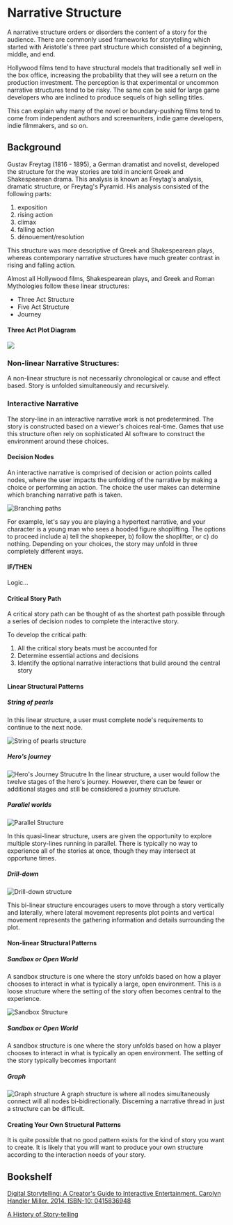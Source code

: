 # Narrative Structure

A narrative structure orders or disorders the content of a story for the audience. There are commonly used frameworks for storytelling which started with Aristotle's three part structure which consisted of a beginning, middle, and end.

Hollywood films tend to have structural models that traditionally sell well in the box office, increasing the probability that they will see a return on the production investment. The perception is that experimental or uncommon narrative structures tend to be risky. The same can be said for large game developers who are inclined to produce sequels of high selling titles.

This can explain why many of the novel or boundary-pushing films tend to come from independent authors and screenwriters, indie game developers, indie filmmakers, and so on.

## Background

Gustav Freytag (1816 - 1895), a German dramatist and novelist, developed the structure for the way stories are told in ancient Greek and Shakespearean drama. This analysis is known as Freytag's analysis, dramatic structure, or Freytag's Pyramid. His analysis consisted of the following parts:

1. exposition
2. rising action
3. climax
4. falling action
5. dénouement/resolution

This structure was more descriptive of Greek and Shakespearean plays, whereas contemporary narrative structures have much greater contrast in rising and falling action.

Almost all Hollywood films, Shakespearean plays, and Greek and Roman Mythologies follow these linear structures:

- Three Act Structure
- Five Act Structure
- Journey

#### Three Act Plot Diagram

![](plot_diagram_reverse2.png)

### Non-linear Narrative Structures:
A non-linear structure is not necessarily chronological or cause and effect based. Story is unfolded simultaneously and recursively.

### Interactive Narrative
The story-line in an interactive narrative work is not predetermined. The story is constructed based on a viewer's choices real-time. Games that use this structure often rely on sophisticated AI software to construct the environment around these choices.

#### Decision Nodes
An interactive narrative is comprised of decision or action points called nodes, where the user impacts the unfolding of the narrative by making a choice or performing an action. The choice the user makes can determine which branching narrative path is taken.


![Branching paths](../interactive-narrative-branching-paths.png)

For example, let's say you are playing a hypertext narrative, and your character is a young man who sees a hooded figure shoplifting. The options to proceed include a) tell the shopkeeper, b) follow the shoplifter, or c) do nothing. Depending on your choices, the story may unfold in three completely different ways.

#### IF/THEN

Logic...

#### Critical Story Path 

A critical story path can be thought of as the shortest path possible through a series of decision nodes to complete the interactive story.

To develop the critical path:

1. All the critical story beats must be accounted for
2. Determine essential actions and decisions
3. Identify the optional narrative interactions that build around the central story

#### Linear Structural Patterns

##### String of pearls

In this linear structure, a user must complete node's requirements to continue to the next node.

![String of pearls structure](../narrative-string-of-pearls-structure.png)

##### Hero's journey

![Hero's Journey Strucutre](../narrative-journey-structure.png)
In the linear structure, a user would follow the twelve stages of the hero's journey. However, there can be fewer or additional stages and still be considered a journey structure.

##### Parallel worlds

![Parallel Structure](../narrative-parallel-structure.png)

In this quasi-linear structure, users are given the opportunity to explore multiple story-lines running in parallel. There is typically no way to experience all of the stories at once, though they may intersect at opportune times.

##### Drill-down
![Drill-down structure](../narrative-drill-down-structure.png)

This bi-linear structure encourages users to move through a story vertically and laterally, where lateral movement represents plot points and vertical movement represents the gathering information and details surrounding the plot.

#### Non-linear Structural Patterns

##### Sandbox or Open World

A sandbox structure is one where the story unfolds based on how a player chooses to interact in what is typically a large, open environment. This is a loose structure where the setting of the story often becomes central to the experience.

![Sandbox Structure](../narrative-sandbox-structure.png)

##### Sandbox or Open World

A sandbox structure is one where the story unfolds based on how a player chooses to interact in what is typically an open environment. The setting of the story typically becomes important

##### Graph
![Graph structure](../narrative-graph-structure.png)
A graph structure is where all nodes simultaneously connect will all nodes bi-bidirectionally. Discerning a narrative thread in just a structure can be difficult.

#### Creating Your Own Structural Patterns

It is quite possible that no good pattern exists for the kind of story you want to create. It is likely that you will want to produce your own structure according to the interaction needs of your story.


## Bookshelf
[Digital Storytelling: A Creator's Guide to Interactive Entertainment. Carolyn Handler Miller. 2014. ISBN-10: 0415836948](http://www.amazon.com/Digital-Storytelling-creators-interactive-entertainment/dp/0415836948)

[A History of Story-telling]( https://openlibrary.org/books/OL7024013M/A_history_of_story-telling)
